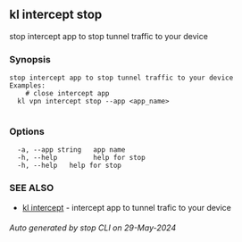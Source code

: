## kl intercept stop

stop intercept app to stop tunnel traffic to your device

### Synopsis

```
stop intercept app to stop tunnel traffic to your device
Examples:
	# close intercept app
  kl vpn intercept stop --app <app_name> 
	
```

### Options

```
  -a, --app string   app name
  -h, --help         help for stop
  -h, --help   help for stop
```

### SEE ALSO

* [kl intercept](kl_intercept.md)  - intercept app to tunnel trafic to your device

###### Auto generated by stop CLI on 29-May-2024

